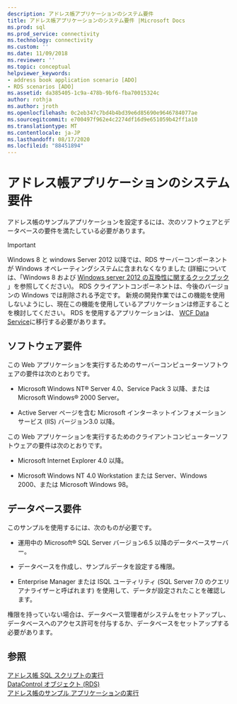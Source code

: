 ```yaml
---
description: アドレス帳アプリケーションのシステム要件
title: アドレス帳アプリケーションのシステム要件 |Microsoft Docs
ms.prod: sql
ms.prod_service: connectivity
ms.technology: connectivity
ms.custom: ''
ms.date: 11/09/2018
ms.reviewer: ''
ms.topic: conceptual
helpviewer_keywords:
- address book application scenario [ADO]
- RDS scenarios [ADO]
ms.assetid: da385405-1c9a-478b-9bf6-fba70015324c
author: rothja
ms.author: jroth
ms.openlocfilehash: 0c2eb347c7bd4b4bd39e6d85690e9646784077ae
ms.sourcegitcommit: e700497f962e4c2274df16d9e651059b42ff1a10
ms.translationtype: MT
ms.contentlocale: ja-JP
ms.lasthandoff: 08/17/2020
ms.locfileid: "88451894"
---
```

# <a name="system-requirements-for-the-address-book-application"></a>アドレス帳アプリケーションのシステム要件
アドレス帳のサンプルアプリケーションを設定するには、次のソフトウェアとデータベースの要件を満たしている必要があります。  
  
> [!IMPORTANT]
>  Windows 8 と windows Server 2012 以降では、RDS サーバーコンポーネントが Windows オペレーティングシステムに含まれなくなりました (詳細については、「Windows 8 および [Windows server 2012 の互換性に関するクックブック](https://www.microsoft.com/download/details.aspx?id=27416) 」を参照してください)。 RDS クライアントコンポーネントは、今後のバージョンの Windows では削除される予定です。 新規の開発作業ではこの機能を使用しないようにし、現在この機能を使用しているアプリケーションは修正することを検討してください。 RDS を使用するアプリケーションは、 [WCF Data Service](https://go.microsoft.com/fwlink/?LinkId=199565)に移行する必要があります。  
  
## <a name="software-requirements"></a>ソフトウェア要件  
 この Web アプリケーションを実行するためのサーバーコンピューターソフトウェアの要件は次のとおりです。  
  
-   Microsoft Windows NT® Server 4.0、Service Pack 3 以降、または Microsoft Windows® 2000 Server。  
  
-   Active Server ページを含む Microsoft インターネットインフォメーションサービス (IIS) バージョン3.0 以降。  
  
 この Web アプリケーションを実行するためのクライアントコンピューターソフトウェアの要件は次のとおりです。  
  
-   Microsoft Internet Explorer 4.0 以降。  
  
-   Microsoft Windows NT 4.0 Workstation または Server、Windows 2000、または Microsoft Windows 98。  
  
## <a name="database-requirements"></a>データベース要件  
 このサンプルを使用するには、次のものが必要です。  
  
-   運用中の Microsoft® SQL Server バージョン6.5 以降のデータベースサーバー。  
  
-   データベースを作成し、サンプルデータを設定する権限。  
  
-   Enterprise Manager または ISQL ユーティリティ (SQL Server 7.0 のクエリアナライザーと呼ばれます) を使用して、データが設定されたことを確認します。  
  
 権限を持っていない場合は、データベース管理者がシステムをセットアップし、データベースへのアクセス許可を付与するか、データベースをセットアップする必要があります。  
  
## <a name="see-also"></a>参照  
 [アドレス帳 SQL スクリプトの実行](../../../ado/guide/remote-data-service/running-the-address-book-sql-script.md)   
 [DataControl オブジェクト (RDS)](../../../ado/reference/rds-api/datacontrol-object-rds.md)   
 [アドレス帳のサンプル アプリケーションの実行](../../../ado/guide/remote-data-service/running-the-address-book-sample-application.md)


